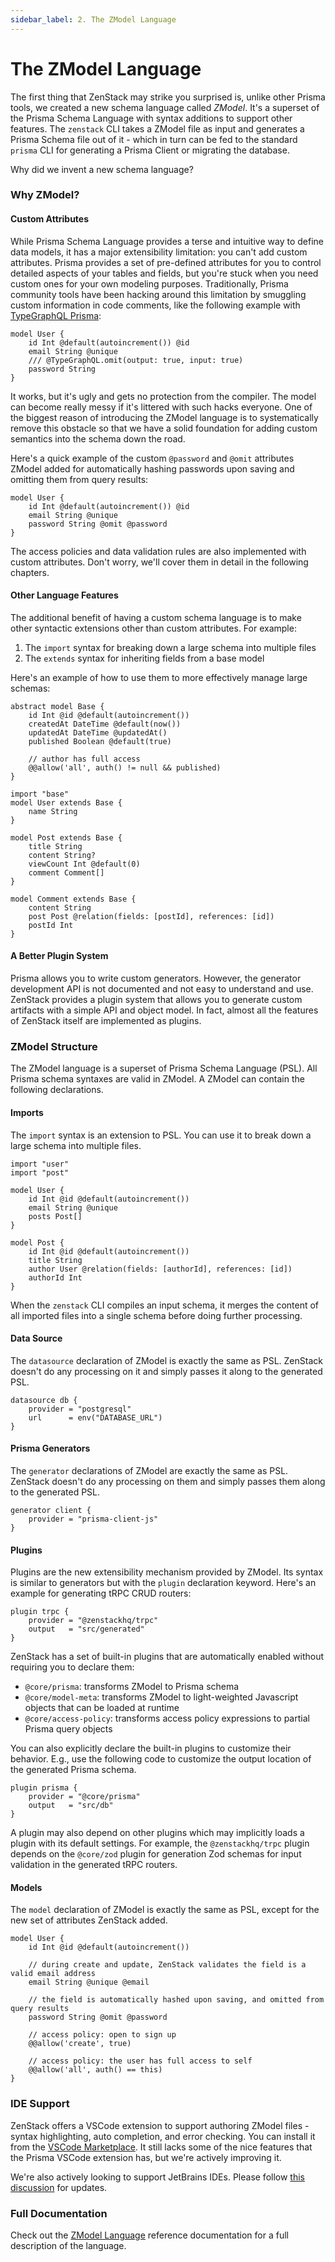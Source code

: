 ```yaml
---
sidebar_label: 2. The ZModel Language
---
```


# The ZModel Language

The first thing that ZenStack may strike you surprised is, unlike other Prisma tools, we created a new schema language called *ZModel*. It's a superset of the Prisma Schema Language with syntax additions to support other features. The `zenstack` CLI takes a ZModel file as input and generates a Prisma Schema file out of it - which in turn can be fed to the standard `prisma` CLI for generating a Prisma Client or migrating the database.

Why did we invent a new schema language?

### Why ZModel?

#### Custom Attributes

While Prisma Schema Language provides a terse and intuitive way to define data models, it has a major extensibility limitation: you can't add custom attributes. Prisma provides a set of pre-defined attributes for you to control detailed aspects of your tables and fields, but you're stuck when you need custom ones for your own modeling purposes. Traditionally, Prisma community tools have been hacking around this limitation by smuggling custom information in code comments, like the following example with 
[TypeGraphQL Prisma](https://prisma.typegraphql.com/):

```zmodel
model User {
    id Int @default(autoincrement()) @id
    email String @unique
    /// @TypeGraphQL.omit(output: true, input: true)
    password String
}
```

It works, but it's ugly and gets no protection from the compiler. The model can become really messy if it's littered with such hacks everyone. One of the biggest reason of introducing the ZModel language is to systematically remove this obstacle so that we have a solid foundation for adding custom semantics into the schema down the road.

Here's a quick example of the custom `@password` and `@omit` attributes ZModel added for automatically hashing passwords upon saving and omitting them from query results:

```zmodel
model User {
    id Int @default(autoincrement()) @id
    email String @unique
    password String @omit @password
}
```

The access policies and data validation rules are also implemented with custom attributes. Don't worry, we'll cover them in detail in the following chapters.

#### Other Language Features

The additional benefit of having a custom schema language is to make other syntactic extensions other than custom attributes. For example:

1. The `import` syntax for breaking down a large schema into multiple files
2. The `extends` syntax for inheriting fields from a base model

Here's an example of how to use them to more effectively manage large schemas:

```zmodel title='base.zmodel'
abstract model Base {
    id Int @id @default(autoincrement())
    createdAt DateTime @default(now())
    updatedAt DateTime @updatedAt()
    published Boolean @default(true)

    // author has full access
    @@allow('all', auth() != null && published)
}
```

```zmodel title='schema.zmodel'
import "base"
model User extends Base {
    name String
}

model Post extends Base {
    title String
    content String?
    viewCount Int @default(0)
    comment Comment[]
}

model Comment extends Base {
    content String
    post Post @relation(fields: [postId], references: [id])
    postId Int
}
```

#### A Better Plugin System

Prisma allows you to write custom generators. However, the generator development API is not documented and not easy to understand and use. ZenStack provides a plugin system that allows you to generate custom artifacts with a simple API and object model. In fact, almost all the features of ZenStack itself are implemented as plugins.

### ZModel Structure

The ZModel language is a superset of Prisma Schema Language (PSL). All Prisma schema syntaxes are valid in ZModel. A ZModel can contain the following declarations.

#### Imports

The `import` syntax is an extension to PSL. You can use it to break down a large schema into multiple files.

```zmodel title='schema.zmodel'
import "user"
import "post"
```

```zmodel title='user.zmodel'
model User {
    id Int @id @default(autoincrement())
    email String @unique
    posts Post[]
}
```

```zmodel title='post.zmodel'
model Post {
    id Int @id @default(autoincrement())
    title String
    author User @relation(fields: [authorId], references: [id])
    authorId Int
}
```

When the `zenstack` CLI compiles an input schema, it merges the content of all imported files into a single schema before doing further processing.

#### Data Source

The `datasource` declaration of ZModel is exactly the same as PSL. ZenStack doesn't do any processing on it and simply passes it along to the generated PSL.

```zmodel
datasource db {
    provider = "postgresql"
    url      = env("DATABASE_URL")
}
```

#### Prisma Generators

The `generator` declarations of ZModel are exactly the same as PSL. ZenStack doesn't do any processing on them and simply passes them along to the generated PSL.

```zmodel
generator client {
    provider = "prisma-client-js"
}
```

#### Plugins

Plugins are the new extensibility mechanism provided by ZModel. Its syntax is similar to generators but with the `plugin` declaration keyword. Here's an example for generating tRPC CRUD routers:

```zmodel
plugin trpc {
    provider = "@zenstackhq/trpc"
    output   = "src/generated"
}
```

ZenStack has a set of built-in plugins that are automatically enabled without requiring you to declare them:

- `@core/prisma`: transforms ZModel to Prisma schema
- `@core/model-meta`: transforms ZModel to light-weighted Javascript objects that can be loaded at runtime
- `@core/access-policy`: transforms access policy expressions to partial Prisma query objects

You can also explicitly declare the built-in plugins to customize their behavior. E.g., use the following code to customize the output location of the generated Prisma schema.

```zmodel
plugin prisma {
    provider = "@core/prisma"
    output   = "src/db"
}
```

A plugin may also depend on other plugins which may implicitly loads a plugin with its default settings. For example, the `@zenstackhq/trpc` plugin depends on the `@core/zod` plugin for generation Zod schemas for input validation in the generated tRPC routers.

#### Models

The `model` declaration of ZModel is exactly the same as PSL, except for the new set of attributes ZenStack added.

```zmodel
model User {
    id Int @id @default(autoincrement())

    // during create and update, ZenStack validates the field is a valid email address
    email String @unique @email

    // the field is automatically hashed upon saving, and omitted from query results
    password String @omit @password

    // access policy: open to sign up
    @@allow('create', true)

    // access policy: the user has full access to self
    @@allow('all', auth() == this)
}
```

### IDE Support

ZenStack offers a VSCode extension to support authoring ZModel files - syntax highlighting, auto completion, and error checking. You can install it from the [VSCode Marketplace](https://marketplace.visualstudio.com/items?itemName=zenstack.zenstack). It still lacks some of the nice features that the Prisma VSCode extension has, but we're actively improving it.

We're also actively looking to support JetBrains IDEs. Please follow [this discussion](https://github.com/zenstackhq/zenstack/discussions/414) for updates.

### Full Documentation

Check out the [ZModel Language](/docs/reference/zmodel-language) reference documentation for a full description of the language.
